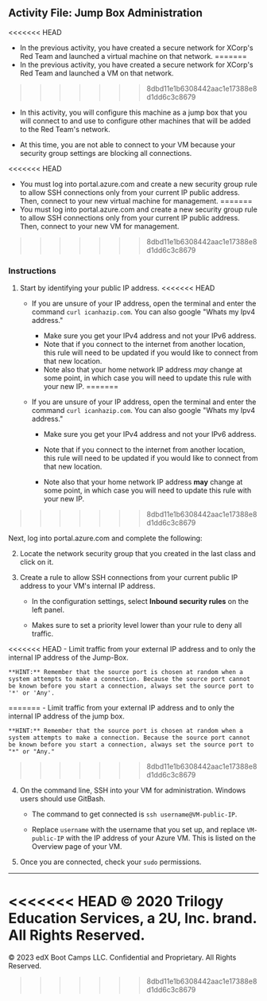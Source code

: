 ## Activity File: Jump Box Administration

<<<<<<< HEAD
- In the previous activity, you have created a secure network for XCorp's Red Team and launched a virtual machine on that network. 
=======
- In the previous activity, you have created a secure network for XCorp's Red Team and launched a VM on that network. 
>>>>>>> 8dbd11e1b6308442aac1e17388e8d1dd6c3c8679

- In this activity, you will configure this machine as a jump box that you will connect to and use to configure other machines that will be added to the Red Team's network.

- At this time, you are not able to connect to your VM because your security group settings are blocking all connections.

<<<<<<< HEAD
- You must log into portal.azure.com and create a new security group rule to allow SSH connections only from your current IP public address. Then, connect to your new virtual machine for management.
=======
- You must log into portal.azure.com and create a new security group rule to allow SSH connections only from your current IP public address. Then, connect to your new VM for management.
>>>>>>> 8dbd11e1b6308442aac1e17388e8d1dd6c3c8679

### Instructions

1. Start by identifying your public IP address.
<<<<<<< HEAD
   - If you are unsure of your IP address, open the terminal and enter the command `curl icanhazip.com`. You can also google "Whats my Ipv4 address."
	 - Make sure you get your IPv4 address and not your IPv6 address.
	 - Note that if you connect to the internet from another location, this rule will need to be updated if you would like to connect from that new location. 
	 - Note also that your home network IP address _may_ change at some point, in which case you will need to update this rule with your new IP.
=======

   - If you are unsure of your IP address, open the terminal and enter the command `curl icanhazip.com`. You can also google "Whats my Ipv4 address."

	 - Make sure you get your IPv4 address and not your IPv6 address.

	 - Note that if you connect to the internet from another location, this rule will need to be updated if you would like to connect from that new location. 

	 - Note also that your home network IP address **may** change at some point, in which case you will need to update this rule with your new IP.
>>>>>>> 8dbd11e1b6308442aac1e17388e8d1dd6c3c8679

Next, log into portal.azure.com and complete the following:

2. Locate the network security group that you created in the last class and click on it.

3. Create a rule to allow SSH connections from your current public IP address to your VM's internal IP address. 

   - In the configuration settings, select **Inbound security rules** on the left panel. 

   - Makes sure to set a priority level lower than your rule to deny all traffic. 

<<<<<<< HEAD
	 - Limit traffic from your external IP address and to only the internal IP address of the Jump-Box.

	**HINT:** Remember that the source port is chosen at random when a system attempts to make a connection. Because the source port cannot be known before you start a connection, always set the source port to '*' or 'Any'.
=======
	 - Limit traffic from your external IP address and to only the internal IP address of the jump box.

	**HINT:** Remember that the source port is chosen at random when a system attempts to make a connection. Because the source port cannot be known before you start a connection, always set the source port to "*" or "Any."
>>>>>>> 8dbd11e1b6308442aac1e17388e8d1dd6c3c8679

4. On the command line, SSH into your VM for administration. Windows users should use GitBash.

   - The command to get connected is `ssh username@VM-public-IP`. 

   - Replace `username` with the username that you set up, and replace `VM-public-IP` with the IP address of your Azure VM. This is listed on the Overview page of your VM. 

5. Once you are connected, check your `sudo` permissions.

---
<<<<<<< HEAD
© 2020 Trilogy Education Services, a 2U, Inc. brand. All Rights Reserved. 
=======

© 2023 edX Boot Camps LLC. Confidential and Proprietary. All Rights Reserved. 
>>>>>>> 8dbd11e1b6308442aac1e17388e8d1dd6c3c8679
